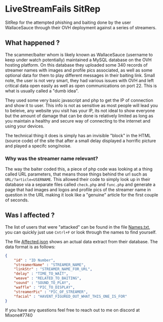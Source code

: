 # LiveStreamFails SitRep
SitRep for the attempted phishing and baiting done by the user WallaceSauce through their OVH deployment against a series of streamers.

## What happened ?
The scammer/baiter whom is likely known as WallaceSauce (username to keep under watch potentially) maintained a MySQL database on the OVH hosting platform. On this database they uploaded some 340 records of streamer names with images and profile pics associated, as well as some optional data for them to play different messages in their baiting link. Small note, the user is not very smart, they had various issues with OVH and left critical data open easily as well as open communications on port 22. This is what is usually called a "dumb idea".

They used some very basic javascript and php to get the IP of connection and show it to user. This info is not as sensitive as most people will lead you to beleive, any website you visit has your IP, its not ideal to show everyone but the amount of damage that can be done is relatively limited as long as you maintain a healthy and secure way of connecting to the internet and using your devices.

The technical thing it does is simply has an invisible "block" in the HTML (source code) of the site that after a small delay displayed a horrific picture and played a specifc song/noise.

### Why was the streamer name relevant?
The way the baiter coded this, a piece of php code was looking at a thing called URL parameters, that means those things behind the url such as `URL/?article=USERNAME`. This allowed their code to simply look up in their database via a separate files called `check.php` and `func.php` and generate a page that had images and logos and profile pics of the streamer name in question in the URL making it look like a "genuine" article for the first couple of seconds.

## Was I affected ?
The list of users that were "attacked" can be found in the file [Names.txt](https://github.com/Mixone-FinallyHere/LiveStreamFails-SitRep/blob/main/Names.txt), you can quickly just use `Cntrl+F` or look through the names to find yourself.

The file [Affected.json](https://github.com/Mixone-FinallyHere/LiveStreamFails-SitRep/blob/main/Affected.json) shows an actual data extract from their database. The data format is as follows:
```json
{
    "id" : "ID Number",
    "streamerName" : "STREAMER_NAME",
    "linkStr" : "STREAMER_NAME_FOR_URL",
    "delay" : "TIME_TO_WAIT",
    "weave" : "RELATED_TO_BAITING",
    "sound" : "SOUND_TO_PLAY",
    "waffle" : "PIC_TO_DISPLAY",
    "streamerPic" : "PIC_OF_STREAMER",
    "facial" : "HAVENT_FIGURED_OUT_WHAT_THIS_ONE_IS_FOR"
}
```

If you have any questions feel free to reach out to me on discord at Mixone#7740
